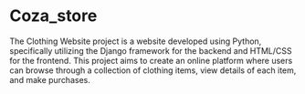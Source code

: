 # Coza_store
 The Clothing Website project is a website developed using Python, specifically utilizing the Django framework for the backend and HTML/CSS for the frontend. This project aims to create an online platform where users can browse through a collection of clothing items, view details of each item, and make purchases.
